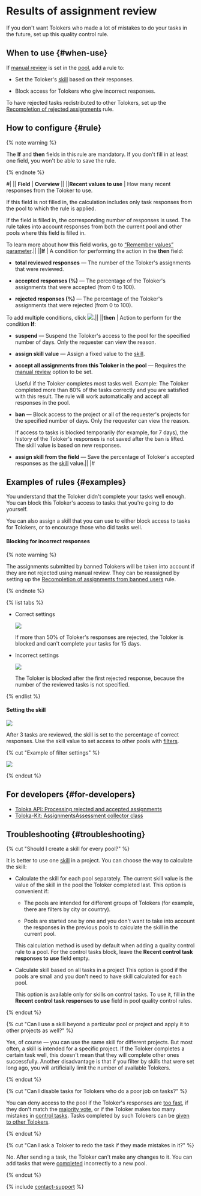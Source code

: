 # Results of assignment review

If you don't want Tolokers who made a lot of mistakes to do your tasks in the future, set up this quality control rule.

## When to use {#when-use}

If [manual review](offline-accept.md) is set in the [pool](../../glossary.md#pool), add a rule to:

- Set the Toloker's [skill](../../glossary.md#skill) based on their responses.

- Block access for Tolokers who give incorrect responses.

To have rejected tasks redistributed to other Tolokers, set up the [Recompletion of rejected assignments](reassessment-after-accepting.md) rule.

## How to configure {#rule}

{% note warning %}

The **If** and **then** fields in this rule are mandatory. If you don't fill in at least one field, you won't be able to save the rule.

{% endnote %}

#|
|| **Field** | **Overview** ||
||**Recent values to use** | How many recent responses from the Toloker to use.

If this field is not filled in, the calculation includes only task responses from the pool to which the rule is applied.

If the field is filled in, the corresponding number of responses is used. The rule takes into account responses from both the current pool and other pools where this field is filled in.

To learn more about how this field works, go to [“Remember values” parameter](remember-values.md).||
||**If** | A condition for performing the action in the **then** field:

- **total reviewed responses** — The number of the Toloker's assignments that were reviewed.

- **accepted responses (%)** — The percentage of the Toloker's assignments that were accepted (from 0 to 100).

- **rejected responses (%)** — The percentage of the Toloker's assignments that were rejected (from 0 to 100).

To add multiple conditions, click ![](../_images/add.svg).||
||**then** | Action to perform for the condition **If**:

- **suspend** — Suspend the Toloker's access to the pool for the specified number of days. Only the requester can view the reason.

- **assign skill value** — Assign a fixed value to the [skill](nav.md).

- **accept all assignments from this Toloker in the pool** — Requires the [manual review](offline-accept.md) option to be set.

    Useful if the Toloker completes most tasks well. Example: The Toloker completed more than 80% of the tasks correctly and you are satisfied with this result. The rule will work automatically and accept all responses in the pool.

- **ban** — Block access to the project or all of the requester's projects for the specified number of days. Only the requester can view the reason.

    If access to tasks is blocked temporarily (for example, for 7 days), the history of the Toloker's responses is not saved after the ban is lifted. The skill value is based on new responses.

- **assign skill from the field** — Save the percentage of Toloker's accepted responses as the [skill](nav.md) value.||
|#

## Examples of rules {#examples}

You understand that the Toloker didn't complete your tasks well enough. You can block this Toloker's access to tasks that you're going to do yourself.

You can also assign a skill that you can use to either block access to tasks for Tolokers, or to encourage those who did tasks well.

#### Blocking for incorrect responses

{% note warning %}

The assignments submitted by banned Tolokers will be taken into account if they are not rejected using manual review. They can be reassigned by setting up the [Recompletion of assignments from banned users](restore-task-overlap.md) rule.

{% endnote %}

{% list tabs %}

- Correct settings

  ![](../_images/control-rules/reviewing-assignments/qcr-reviewing-assignments_example1.png)

  If more than 50% of Toloker's responses are rejected, the Toloker is blocked and can't complete your tasks for 15 days.

- Incorrect settings

  ![](../_images/control-rules/reviewing-assignments/qcr-reviewing-assignments_example_1.png)

  The Toloker is blocked after the first rejected response, because the number of the reviewed tasks is not specified.

{% endlist %}

#### Setting the skill

![](../_images/control-rules/reviewing-assignments/qcr-reviewing-assignments_example2.png)

After 3 tasks are reviewed, the skill is set to the percentage of correct responses. Use the skill value to set access to other pools with [filters](filters.md).

{% cut "Example of filter settings" %}

![](../_images/other/qcr-control_example_filter.png)

{% endcut %}

## For developers {#for-developers}

- [Toloka API: Processing rejected and accepted assignments](../../api/concepts/reassessment.md)
- [Toloka-Kit: AssignmentsAssessment collector class](../../toloka-kit/reference/toloka.client.collectors.AssignmentsAssessment.md)

## Troubleshooting {#troubleshooting}

{% cut "Should I create a skill for every pool?" %}

It is better to use one [skill](../../glossary.md#skill) in a project. You can choose the way to calculate the skill:

- Calculate the skill for each pool separately. The current skill value is the value of the skill in the pool the Toloker completed last. This option is convenient if:

    - The pools are intended for different groups of Tolokers (for example, there are filters by city or country).

    - Pools are started one by one and you don't want to take into account the responses in the previous pools to calculate the skill in the current pool.

    This calculation method is used by default when adding a quality control rule to a pool. For the control tasks block, leave the **Recent control task responses to use** field empty.

- Calculate skill based on all tasks in a project This option is good if the pools are small and you don't need to have skill calculated for each pool.

    This option is available only for skills on control tasks. To use it, fill in the **Recent control task responses to use** field in pool quality control rules.

{% endcut %}

{% cut "Can I use a skill beyond a particular pool or project and apply it to other projects as well?" %}

Yes, of course — you can use the same skill for different projects. But most often, a skill is intended for a specific project. If the Toloker completes a certain task well, this doesn't mean that they will complete other ones successfully. Another disadvantage is that if you filter by skills that were set long ago, you will artificially limit the number of available Tolokers.

{% endcut %}

{% cut "Can I disable tasks for Tolokers who do a poor job on tasks?" %}

You can deny access to the pool if the Toloker's responses are [too fast](quick-answers.md), if they don't match the [majority vote](mvote.md), or if the Toloker makes too many mistakes in [control tasks](goldenset.md). Tasks completed by such Tolokers can be [given to other Tolokers](restore-task-overlap.md).

{% endcut %}

{% cut "Can I ask a Toloker to redo the task if they made mistakes in it?" %}

No. After sending a task, the Toloker can't make any changes to it. You can add tasks that were [completed](../../glossary.md#completed-tasks) incorrectly to a new pool.

{% endcut %}

{% include [contact-support](../_includes/contact-support.md) %}